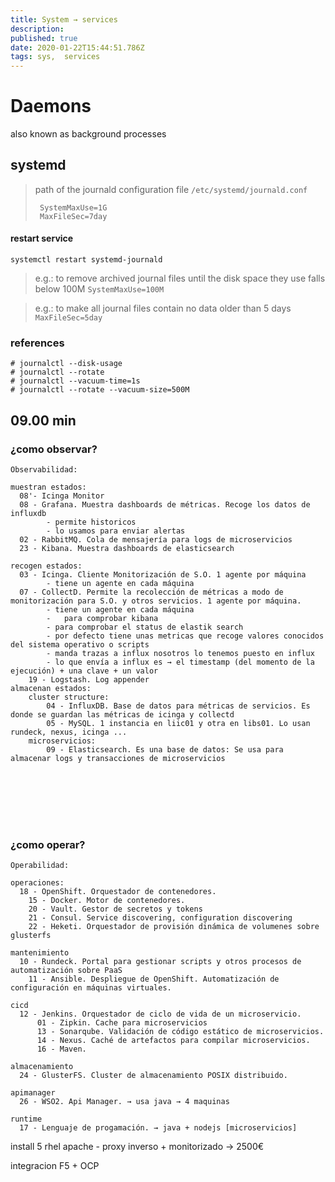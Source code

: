```yaml
---
title: System → services
description: 
published: true
date: 2020-01-22T15:44:51.786Z
tags: sys,  services
---
```


# Daemons
also known as background processes

## systemd

> path of the journald configuration file `/etc/systemd/journald.conf`
> ```
>  SystemMaxUse=1G
>  MaxFileSec=7day
> ```


#### restart service


`systemctl restart systemd-journald`



> e.g.: to remove archived journal files until the disk space they use falls below 100M `SystemMaxUse=100M`

> e.g.: to make all journal files contain no data older than 5 days `MaxFileSec=5day`


### references
```
# journalctl --disk-usage
# journalctl --rotate
# journalctl --vacuum-time=1s
# journalctl --rotate --vacuum-size=500M
```

09.00 min
---------------------------


### ¿como observar?
```
Observabilidad:

muestran estados:
  08'- Icinga Monitor
  08 - Grafana. Muestra dashboards de métricas. Recoge los datos de influxdb
        - permite historicos
        - lo usamos para enviar alertas
  02 - RabbitMQ. Cola de mensajería para logs de microservicios  
  23 - Kibana. Muestra dashboards de elasticsearch

recogen estados:
  03 - Icinga. Cliente Monitorización de S.O. 1 agente por máquina
        - tiene un agente en cada máquina
  07 - CollectD. Permite la recolección de métricas a modo de monitorización para S.O. y otros servicios. 1 agente por máquina.
        - tiene un agente en cada máquina
        -	para comprobar kibana
        - para comprobar el status de elastik search
        - por defecto tiene unas metricas que recoge valores conocidos del sistema operativo o scripts
        - manda trazas a influx nosotros lo tenemos puesto en influx
        - lo que envía a influx es → el timestamp (del momento de la ejecución) + una clave + un valor 
	19 - Logstash. Log appender
almacenan estados:
	cluster structure:
		04 - InfluxDB. Base de datos para métricas de servicios. Es donde se guardan las métricas de icinga y collectd
		05 - MySQL. 1 instancia en liic01 y otra en libs01. Lo usan rundeck, nexus, icinga ...
	microservicios:
		09 - Elasticsearch. Es una base de datos: Se usa para almacenar logs y transacciones de microservicios








```

### ¿como operar?
```
Operabilidad:

operaciones:
  18 - OpenShift. Orquestador de contenedores.
    15 - Docker. Motor de contenedores.
    20 - Vault. Gestor de secretos y tokens 
    21 - Consul. Service discovering, configuration discovering 
    22 - Heketi. Orquestador de provisión dinámica de volumenes sobre glusterfs 

mantenimiento
  10 - Rundeck. Portal para gestionar scripts y otros procesos de automatización sobre PaaS 
    11 - Ansible. Despliegue de OpenShift. Automatización de configuración en máquinas virtuales.

cicd
  12 - Jenkins. Orquestador de ciclo de vida de un microservicio. 
      01 - Zipkin. Cache para microservicios
      13 - Sonarqube. Validación de código estático de microservicios.
      14 - Nexus. Caché de artefactos para compilar microservicios.
      16 - Maven.

almacenamiento
  24 - GlusterFS. Cluster de almacenamiento POSIX distribuido.

apimanager
  26 - WSO2. Api Manager. → usa java → 4 maquinas

runtime
  17 - Lenguaje de progamación. → java + nodejs [microservicios]
```

install
  5 rhel
		apache - proxy inverso + monitorizado → 2500€
    
integracion F5 + OCP


